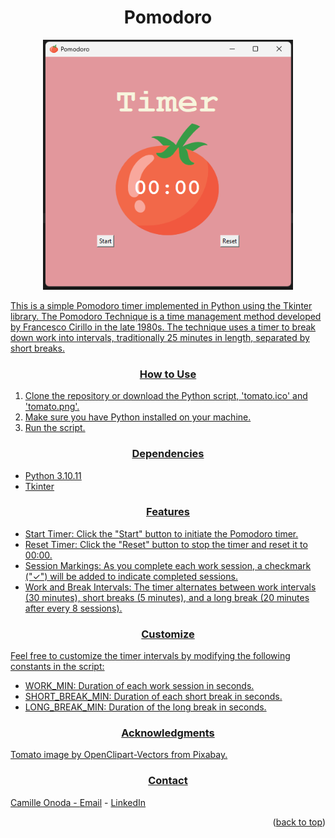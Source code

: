 <!DOCTYPE html>
<html lang="en">
<head>
    <meta charset="UTF-8">
    <meta name="viewport" content="width=device-width, initial-scale=1.0">
</head>
<body>
<a name="readme-top"></a>
    <div align="center">
        <h1 align="center">Pomodoro</h1>
        <img src="./pomodoro.png" alt="Pomodoro Timer User Interface" width="400" height="400">
        <a href="" alt="Video showing the Pomodoro Timer app">
    </div>
     <p>This is a simple Pomodoro timer implemented in Python using the Tkinter library. The Pomodoro Technique is a time management method developed by Francesco Cirillo in the late 1980s. The technique uses a timer to break down work into intervals, traditionally 25 minutes in length, separated by short breaks.</p>
     <h3 align="center">How to Use</h3>
     <ol>
        <li>Clone the repository or download the Python script, 'tomato.ico' and 'tomato.png'.
        <li>Make sure you have Python installed on your machine.</li>
        <li>Run the script.</li>
    </ol>
<h3 align="center">Dependencies</h3>
    <ul>
    <li>Python 3.10.11</li>
    <li>Tkinter</li>
    </ul>
<h3 align="center">Features</h3>
    <ul>
    <li>Start Timer: Click the "Start" button to initiate the Pomodoro timer.</li>
    <li>Reset Timer: Click the "Reset" button to stop the timer and reset it to 00:00.</li>
    <li>Session Markings: As you complete each work session, a checkmark ("✓") will be added to indicate completed sessions.</li>
    <li>Work and Break Intervals: The timer alternates between work intervals (30 minutes), short breaks (5 minutes), and a long break (20 minutes after every 8 sessions).</li>
    </ul>
<h3 align="center">Customize</h3>
<p>Feel free to customize the timer intervals by modifying the following constants in the script:</p>
    <ul>
    <li>WORK_MIN: Duration of each work session in seconds.</li>
    <li>SHORT_BREAK_MIN: Duration of each short break in seconds.</li>
    <li>LONG_BREAK_MIN: Duration of the long break in seconds.</li>
    </ul>
<h3 align="center">Acknowledgments</h3>
<p>Tomato image by OpenClipart-Vectors from Pixabay.</p>
<h3 align="center">Contact</h3>
<p>Camille Onoda - <a href="mailto: info@camilleonoda.com">Email</a> - <a href="https://linkedin.com/in/camilleonoda">LinkedIn</a></p>
<p align="right">(<a href="#readme-top">back to top</a>)</p>
</body>
